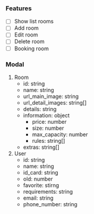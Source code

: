 ### Features
- [ ] Show list rooms
- [ ] Add room
- [ ] Edit room
- [ ] Delete room
- [ ] Booking room

### Modal
1. Room
   - id: string
   - name: string
   - url_main_image: string
   - url_detail_images: string[]
   - details: string
   - information: object
     - price: number
     - size: number
     - max_capacity: number
     - rules: string[]
   - extras: string[]
2. User
   - id: string
   - name: string
   - id_card: string
   - old: number
   - favorite: stirng
   - requirements: string
   - email: string
   - phone_number: string